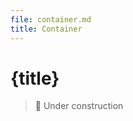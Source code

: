 ```yaml
---
file: container.md
title: Container
---
```


<script>
    import {Button} from '$lib'
</script>

# {title}

> 🚧 Under construction
